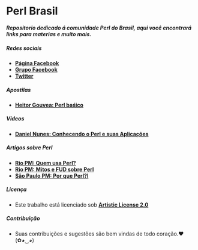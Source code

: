 # Perl Brasil

***Repositorio dedicado á comunidade Perl do Brasil, aqui você encontrará links para materias e muito mais.***

##### Redes sociais

* [**Página Facebook**](https://www.facebook.com/PerlBrOficial)
* [**Grupo Facebook**](https://www.facebook.com/groups/PerlBrasilOficial/)
* [**Twitter**](https://twitter.com/Perl_Brasil)

##### Apostilas

* [**Heitor Gouvea: Perl baśico**](https://github.com/HeitorG/Perl-Brasil/blob/master/apostilas/perl-basico.pdf)

##### Videos
* [**Daniel Nunes: Conhecendo o Perl e suas Aplicações**](https://www.youtube.com/watch?v=mdD8Wc_Jqx8)

##### Artigos sobre Perl

* [**Rio PM: Quem usa Perl?**](http://rio.pm.org/quem_usa.html)
* [**Rio PM: Mitos e FUD sobre Perl**](http://rio.pm.org/mitos.html)
* [**São Paulo PM: Por que Perl?l**](http://sao-paulo.pm.org/pub/por-que-perl)

##### Licença

- Este trabalho está licenciado sob [**Artistic License 2.0**](https://github.com/HeitorG/Perl-Brasil/blob/master/LICENSE.md)

##### Contribuição

- Suas contribuições e sugestões são bem vindas de todo coração.♥ (✿◕‿◕)